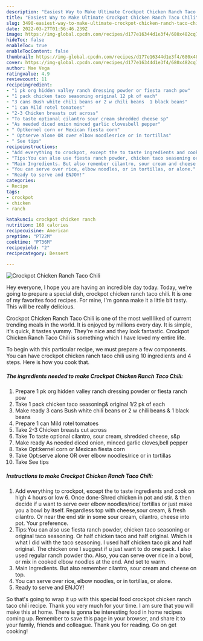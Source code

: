```yaml
---
description: "Easiest Way to Make Ultimate Crockpot Chicken Ranch Taco Chili"
title: "Easiest Way to Make Ultimate Crockpot Chicken Ranch Taco Chili"
slug: 3490-easiest-way-to-make-ultimate-crockpot-chicken-ranch-taco-chili
date: 2022-03-27T01:56:46.239Z
image: https://img-global.cpcdn.com/recipes/d177e16344d1e3f4/680x482cq70/crockpot-chicken-ranch-taco-chili-recipe-main-photo.jpg
hideToc: false
enableToc: true
enableTocContent: false
thumbnail: https://img-global.cpcdn.com/recipes/d177e16344d1e3f4/680x482cq70/crockpot-chicken-ranch-taco-chili-recipe-main-photo.jpg
cover: https://img-global.cpcdn.com/recipes/d177e16344d1e3f4/680x482cq70/crockpot-chicken-ranch-taco-chili-recipe-main-photo.jpg
author: Mae Vega
ratingvalue: 4.9
reviewcount: 11
recipeingredient:
- "1 pk org hidden valley ranch dressing powder or fiesta ranch pow"
- "1 pack chicken taco seasoning original 12 pk of each"
- "3 cans Bush white chili beans or 2 w chili beans  1 black beans"
- "1 can Mild rotel tomatoes"
- "2-3 Chicken breasts cut across"
- "To taste optional cilantro sour cream shredded cheese sp"
- "As needed diced onion minced garlic clovesbell pepper"
- " Optkernel corn or Mexican fiesta corn"
- " Optserve alone OR over elbow noodlesrice or in tortillas"
- " See tips"
recipeinstructions:
- "Add everything to crockpot, except the to taste ingredients and cook on high 4 hours or low 6. Once done-Shred chicken in pot and stir. &amp; then decide if u want to serve over elbow noodles/rice/ tortillas or just make you a bowl by itself. Regardless top with cheese,sour cream, &amp; fresh cilantro. Or near the end stir in some sour cream, cilantro, cheese into pot. Your preference."
- "Tips:You can also use fiesta ranch powder, chicken taco seasoning or original taco seasoning. Or half chicken taco and half original. Which is what I did with the taco seasoning. I used half chicken taco pk and half original. The chicken one I suggest if u just want to do one pack. I also used regular ranch powder tho. Also, you can serve over rice in a bowl, or mix in cooked elbow noodles at the end. And set to warm."
- "Main Ingredients. But also remember cilantro, sour cream and cheese on top."
- "You can serve over rice, elbow noodles, or in tortillas, or alone."
- "Ready to serve and ENJOY!"
categories:
- Recipe
tags:
- crockpot
- chicken
- ranch

katakunci: crockpot chicken ranch 
nutrition: 168 calories
recipecuisine: American
preptime: "PT22M"
cooktime: "PT36M"
recipeyield: "2"
recipecategory: Dessert

---
```



![Crockpot Chicken Ranch Taco Chili](https://img-global.cpcdn.com/recipes/d177e16344d1e3f4/680x482cq70/crockpot-chicken-ranch-taco-chili-recipe-main-photo.jpg)

Hey everyone, I hope you are having an incredible day today. Today, we're going to prepare a special dish, crockpot chicken ranch taco chili. It is one of my favorites food recipes. For mine, I'm gonna make it a little bit tasty. This will be really delicious.



Crockpot Chicken Ranch Taco Chili is one of the most well liked of current trending meals in the world. It is enjoyed by millions every day. It is simple, it's quick, it tastes yummy. They're nice and they look fantastic. Crockpot Chicken Ranch Taco Chili is something which I have loved my entire life.


To begin with this particular recipe, we must prepare a few components. You can have crockpot chicken ranch taco chili using 10 ingredients and 4 steps. Here is how you cook that.

<!--inarticleads1-->

##### The ingredients needed to make Crockpot Chicken Ranch Taco Chili:

1. Prepare 1 pk org hidden valley ranch dressing powder or fiesta ranch pow
1. Take 1 pack chicken taco seasoning&amp; original 1/2 pk of each
1. Make ready 3 cans Bush white chili beans or 2 w chili beans &amp; 1 black beans
1. Prepare 1 can Mild rotel tomatoes
1. Take 2-3 Chicken breasts cut across
1. Take To taste optional cilantro, sour cream, shredded cheese, s&amp;p
1. Make ready As needed diced onion, minced garlic cloves,bell pepper
1. Take  Opt:kernel corn or Mexican fiesta corn
1. Take  Opt:serve alone OR over elbow noodles/rice or in tortillas
1. Take  See tips




<!--inarticleads2-->

##### Instructions to make Crockpot Chicken Ranch Taco Chili:

1. Add everything to crockpot, except the to taste ingredients and cook on high 4 hours or low 6. Once done-Shred chicken in pot and stir. &amp; then decide if u want to serve over elbow noodles/rice/ tortillas or just make you a bowl by itself. Regardless top with cheese,sour cream, &amp; fresh cilantro. Or near the end stir in some sour cream, cilantro, cheese into pot. Your preference.
1. Tips:You can also use fiesta ranch powder, chicken taco seasoning or original taco seasoning. Or half chicken taco and half original. Which is what I did with the taco seasoning. I used half chicken taco pk and half original. The chicken one I suggest if u just want to do one pack. I also used regular ranch powder tho. Also, you can serve over rice in a bowl, or mix in cooked elbow noodles at the end. And set to warm.
1. Main Ingredients. But also remember cilantro, sour cream and cheese on top.
1. You can serve over rice, elbow noodles, or in tortillas, or alone.
1. Ready to serve and ENJOY!



So that's going to wrap it up with this special food crockpot chicken ranch taco chili recipe. Thank you very much for your time. I am sure that you will make this at home. There is gonna be interesting food in home recipes coming up. Remember to save this page in your browser, and share it to your family, friends and colleague. Thank you for reading. Go on get cooking!

